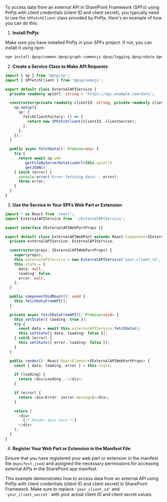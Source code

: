 To access data from an external API in SharePoint Framework (SPFx) using PnPjs with client credentials (client ID and client secret), you typically need to use the `SPFetchClient` class provided by PnPjs. Here's an example of how you can do this:

1. **Install PnPjs**:

Make sure you have installed PnPjs in your SPFx project. If not, you can install it using npm:

```bash
npm install @pnp/common @pnp/graph-commonjs @pnp/logging @pnp/odata @pnp/sp-commonjs @pnp/sp-utilities @pnp/sp-clientsvc
```

2. **Create a Service Class to Make API Requests**:

```typescript
import { sp } from '@pnp/sp';
import { SPFetchClient } from '@pnp/nodejs';

export default class ExternalAPIService {
  private readonly apiUrl: string = 'https://api.example.com/data';

  constructor(private readonly clientId: string, private readonly clientSecret: string) {
    sp.setup({
      sp: {
        fetchClientFactory: () => {
          return new SPFetchClient(clientId, clientSecret);
        },
      },
    });
  }

  public async fetchData(): Promise<any> {
    try {
      return await sp.web
        .getFileByServerRelativeUrl(this.apiUrl)
        .getJSON();
    } catch (error) {
      console.error('Error fetching data:', error);
      throw error;
    }
  }
}
```

3. **Use the Service in Your SPFx Web Part or Extension**:

```typescript
import * as React from 'react';
import ExternalAPIService from './ExternalAPIService';

export interface IExternalAPIWebPartProps {}

export default class ExternalAPIWebPart extends React.Component<IExternalAPIWebPartProps, any> {
  private externalAPIService: ExternalAPIService;

  constructor(props: IExternalAPIWebPartProps) {
    super(props);
    this.externalAPIService = new ExternalAPIService('your_client_id', 'your_client_secret');
    this.state = {
      data: null,
      loading: false,
      error: null,
    };
  }

  public componentDidMount(): void {
    this.fetchDataFromAPI();
  }

  private async fetchDataFromAPI(): Promise<void> {
    this.setState({ loading: true });
    try {
      const data = await this.externalAPIService.fetchData();
      this.setState({ data, loading: false });
    } catch (error) {
      this.setState({ error, loading: false });
    }
  }

  public render(): React.ReactElement<IExternalAPIWebPartProps> {
    const { data, loading, error } = this.state;

    if (loading) {
      return <div>Loading...</div>;
    }

    if (error) {
      return <div>Error: {error.message}</div>;
    }

    return (
      <div>
        {/* Render data here */}
      </div>
    );
  }
}
```

4. **Register Your Web Part or Extension in the Manifest File**:

Ensure that you have registered your web part or extension in the manifest file (`manifest.json`) and assigned the necessary permissions for accessing external APIs in the SharePoint app manifest.

This example demonstrates how to access data from an external API using PnPjs with client credentials (client ID and client secret) in SharePoint Framework. Make sure to replace `'your_client_id'` and `'your_client_secret'` with your actual client ID and client secret values.
